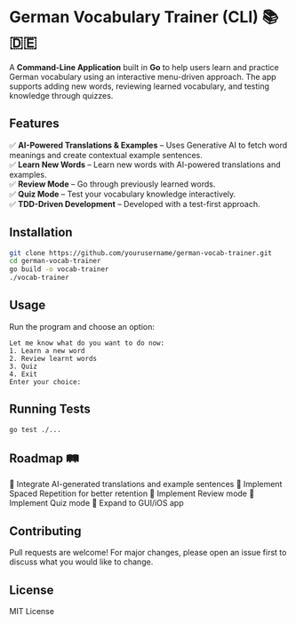 # German Vocabulary Trainer (CLI) 📚🇩🇪

A **Command-Line Application** built in **Go** to help users learn and practice German vocabulary using an interactive menu-driven approach. The app supports adding new words, reviewing learned vocabulary, and testing knowledge through quizzes.

## Features
✅ **AI-Powered Translations & Examples** – Uses Generative AI to fetch word meanings and create contextual example sentences.  
✅ **Learn New Words** – Learn new words with AI-powered translations and examples.  
✅ **Review Mode** – Go through previously learned words.  
✅ **Quiz Mode** – Test your vocabulary knowledge interactively.  
✅ **TDD-Driven Development** – Developed with a test-first approach.  

## Installation

```sh
git clone https://github.com/yourusername/german-vocab-trainer.git
cd german-vocab-trainer
go build -o vocab-trainer
./vocab-trainer
```

## Usage

Run the program and choose an option:

```
Let me know what do you want to do now:
1. Learn a new word
2. Review learnt words
3. Quiz
4. Exit
Enter your choice: 
```

## Running Tests

```sh
go test ./...
```

## Roadmap 🛤️
🔹 Integrate AI-generated translations and example sentences
🔹 Implement Spaced Repetition for better retention
🔹 Implement Review mode
🔹 Implement Quiz mode
🔹 Expand to GUI/iOS app

## Contributing
Pull requests are welcome! For major changes, please open an issue first to discuss what you would like to change.

## License
MIT License
